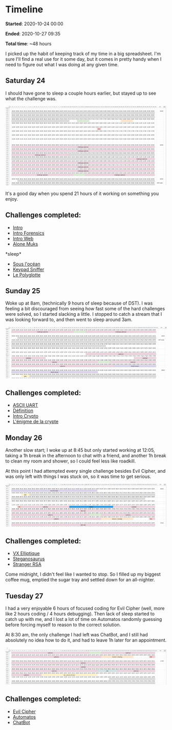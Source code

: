 Timeline
========

**Started**: 2020-10-24 00:00

**Ended**:   2020-10-27 09:35

**Total time**: ~48 hours

I picked up the habit of keeping track of my time in a big spreadsheet. I'm sure I'll find a real use for it some day, but it comes in pretty handy when I need to figure out what I was doing at any given time.

Saturday 24
-----------

I should have gone to sleep a couple hours earlier, but stayed up to see what the challenge was.

![friday/saturday](saturday.png)

It's a good day when you spend 21 hours of it working on something you enjoy.

## Challenges completed:

* [Intro](../0_intro)
* [Intro Forensics](../0_intro_forensics)
* [Intro Web](../0_intro_web)
* [Alone Muks](../100_alone_muks)

\*sleep\*

* [Sous l'océan](../50_sous_l'océan)
* [Keypad Sniffer](../150_keypad_sniffer)
* [Le Polyglotte](../150_le_polyglotte)

Sunday 25
---------

Woke up at 8am, (technically 9 hours of sleep because of DST). I was feeling a bit discouraged from seeing how fast some of the hard challenges were solved, so I started slacking a little. I stopped to catch a stream that I was looking forward to, and then went to sleep around 3am. 

![sunday](sunday.png)

## Challenges completed:

* [ASCII UART](../100_ascii_uart)
* [Définition](../50_définition)
* [Intro Crypto](../0_intro_crypto)
* [L'énigme de la crypte](../200_l'énigme_de_la_crypte)

Monday 26
---------

Another slow start; I woke up at 8:45 but only started working at 12:05, taking a 1h break in the afternoon to chat with a friend, and another 1h break to clean my room and shower, so I could feel less like roadkill.

At this point I had attempted every single challenge besides Evil Cipher, and was only left with things I was stuck on, so it was time to get serious.

![monday](monday.png)

## Challenges completed:

* [VX Elliptique](../250_vx_elliptique)
* [Steganosaurus](../400_steganosaurus)
* [Stranger RSA](../200_stranger_rsa)

Come midnight, I didn't feel like I wanted to stop. So I filled up my biggest coffee mug, emptied the sugar tray and settled down for an all-nighter.

Tuesday 27
----------

I had a very enjoyable 6 hours of focused coding for Evil Cipher (well, more like 2 hours coding / 4 hours debugging). Then lack of sleep started to catch up with me, and I lost a lot of time on Automatos randomly guessing before forcing myself to reason to the correct solution.

At 8:30 am, the only challenge I had left was ChatBot, and I still had absolutely no idea how to do it, and had to leave 1h later for an appointment.

![tuesday](tuesday.png)

## Challenges completed:

* [Evil Cipher](../400_evil_cipher)
* [Automatos](../300_automatos)
* [ChatBot](../100_chatbot)

